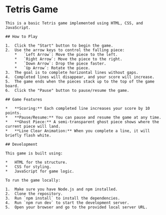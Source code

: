 # Tetris Game

    This is a basic Tetris game implemented using HTML, CSS, and JavaScript.

    ## How to Play

    1.  Click the "Start" button to begin the game.
    2.  Use the arrow keys to control the falling piece:
        *   `Left Arrow`: Move the piece to the left.
        *   `Right Arrow`: Move the piece to the right.
        *   `Down Arrow`: Drop the piece faster.
        *   `Up Arrow`: Rotate the piece.
    3.  The goal is to complete horizontal lines without gaps.
    4.  Completed lines will disappear, and your score will increase.
    5.  The game ends when the pieces stack up to the top of the game board.
    6.  Click the "Pause" button to pause/resume the game.

    ## Game Features

    *   **Scoring:** Each completed line increases your score by 10 points.
    *   **Pause/Resume:** You can pause and resume the game at any time.
    *   **Ghost Piece:** A semi-transparent ghost piece shows where the current piece will land.
    *   **Line Clear Animation:** When you complete a line, it will briefly flash white.

    ## Development

    This game is built using:

    *   HTML for the structure.
    *   CSS for styling.
    *   JavaScript for game logic.

    To run the game locally:

    1.  Make sure you have Node.js and npm installed.
    2.  Clone the repository.
    3.  Run `npm install` to install the dependencies.
    4.  Run `npm run dev` to start the development server.
    5.  Open your browser and go to the provided local server URL.
